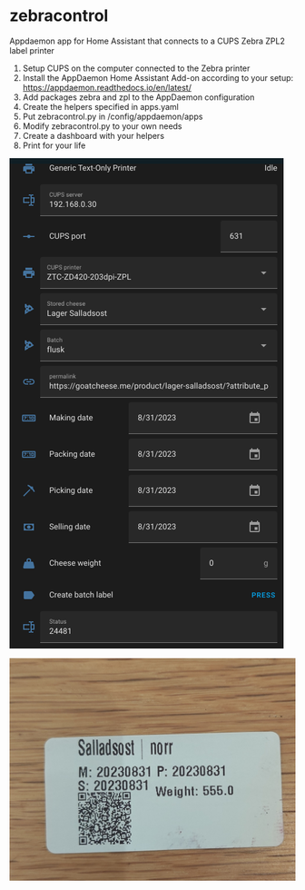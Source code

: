 # zebracontrol
Appdaemon app for Home Assistant  that connects to a CUPS Zebra ZPL2 label printer



1. Setup CUPS on the computer connected to the Zebra printer
2. Install the AppDaemon Home Assistant Add-on according to your setup: https://appdaemon.readthedocs.io/en/latest/
3. Add packages zebra and zpl to the AppDaemon configuration
4. Create the helpers specified in apps.yaml
5. Put zebracontrol.py in /config/appdaemon/apps
6. Modify zebracontrol.py to your own needs
7. Create a dashboard with your helpers
8. Print for your life

![Dashboard](zebra_cups.png)

![Label](P_20230911_202151_1.jpg)


